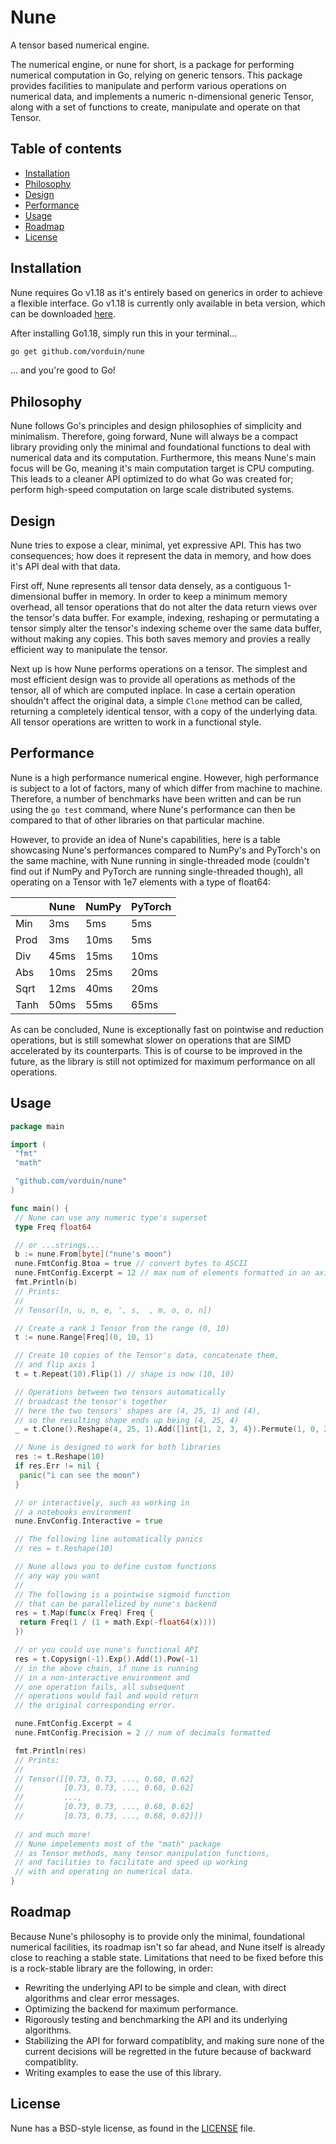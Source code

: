 # Nune

A tensor based numerical engine.

The numerical engine, or nune for short, is a package for performing numerical computation in Go, relying on generic tensors.
This package provides facilities to manipulate and perform various operations on numerical data, and implements a numeric n-dimensional generic Tensor, along with a set of functions to create, manipulate and operate on that Tensor.

## Table of contents

- [Installation](#Installation)
- [Philosophy](#Philosophy)
- [Design](#Design)
- [Performance](#Performance)
- [Usage](#Usage)
- [Roadmap](#Roadmap)
- [License](#License)

## Installation

Nune requires Go v1.18 as it's entirely based on generics in order to achieve a flexible interface.
Go v1.18 is currently only available in beta version, which can be downloaded [here](https://go.dev/dl/).

After installing Go1.18, simply run this in your terminal...

```zsh
go get github.com/vorduin/nune
```

... and you're good to Go!

## Philosophy

Nune follows Go's principles and design philosophies of simplicity and minimalism.
Therefore, going forward, Nune will always be a compact library providing only the minimal and foundational functions to deal with numerical data and its computation.
Furthermore, this means Nune's main focus will be Go, meaning it's main computation target is CPU computing. This leads to a cleaner API optimized to do what Go was created for; perform high-speed computation on large scale distributed systems.

## Design

Nune tries to expose a clear, minimal, yet expressive API. This has two consequences; how does it represent the data in memory, and how does it's API deal with that data.

First off, Nune represents all tensor data densely, as a contiguous 1-dimensional buffer in memory. In order to keep a minimum memory overhead, all tensor operations that do not alter the data return views over the tensor's data buffer. For example, indexing, reshaping or permutating a tensor simply alter the tensor's indexing scheme over the same data buffer, without making any copies. This both saves memory and provies a really efficient way to manipulate the tensor.

Next up is how Nune performs operations on a tensor. The simplest and most efficient design was to provide all operations as methods of the tensor, all of which are computed inplace. In case a certain operation shouldn't affect the original data, a simple `Clone` method can be called, returning a completely identical tensor, with a copy of the underlying data. All tensor operations are written to work in a functional style.

## Performance

Nune is a high performance numerical engine. However, high performance is subject to a lot of factors, many of which differ from machine to machine.
Therefore, a number of benchmarks have been written and can be run using the `go test` command, where Nune's performance can then be compared to that of other libraries on that particular machine.

However, to provide an idea of Nune's capabilities, here is a table showcasing Nune's performances compared to NumPy's and PyTorch's on the same machine, with Nune running in single-threaded mode (couldn't find out if NumPy and PyTorch are running single-threaded though), all operating on a Tensor with 1e7 elements with a type of float64:

|      | Nune | NumPy | PyTorch |
|------|------|-------|---------|
| Min  |  3ms | 5ms   | 5ms     |
| Prod | 3ms  | 10ms  | 5ms     |
| Div  | 45ms | 15ms  | 10ms    |
| Abs  | 10ms | 25ms  | 20ms    |
| Sqrt | 12ms | 40ms  | 20ms    |
| Tanh | 50ms | 55ms  | 65ms    |

As can be concluded, Nune is exceptionally fast on pointwise and reduction operations, but is still somewhat slower on operations that are SIMD accelerated by its counterparts. This is of course to be improved in the future, as the library is still not optimized for maximum performance on all operations.

## Usage

```Go
package main

import (
 "fmt"
 "math"

 "github.com/vorduin/nune"
)

func main() {
 // Nune can use any numeric type's superset
 type Freq float64

 // or ...strings...
 b := nune.From[byte]("nune's moon")
 nune.FmtConfig.Btoa = true // convert bytes to ASCII
 nune.FmtConfig.Excerpt = 12 // max num of elements formatted in an axis
 fmt.Println(b)
 // Prints:
 //
 // Tensor([n, u, n, e, ', s,  , m, o, o, n])

 // Create a rank 1 Tensor from the range (0, 10)
 t := nune.Range[Freq](0, 10, 1)

 // Create 10 copies of the Tensor's data, concatenate them,
 // and flip axis 1
 t = t.Repeat(10).Flip(1) // shape is now (10, 10)

 // Operations between two tensors automatically
 // broadcast the tensor's together
 // here the two tensors' shapes are (4, 25, 1) and (4),
 // so the resulting shape ends up being (4, 25, 4)
 _ = t.Clone().Reshape(4, 25, 1).Add([]int{1, 2, 3, 4}).Permute(1, 0, 2)

 // Nune is designed to work for both libraries
 res := t.Reshape(10)
 if res.Err != nil {
  panic("i can see the moon")
 }

 // or interactively, such as working in
 // a notebooks environment
 nune.EnvConfig.Interactive = true

 // The following line automatically panics
 // res = t.Reshape(10)

 // Nune allows you to define custom functions
 // any way you want
 //
 // The following is a pointwise sigmoid function
 // that can be parallelized by nune's backend
 res = t.Map(func(x Freq) Freq {
  return Freq(1 / (1 + math.Exp(-float64(x))))
 })

 // or you could use nune's functional API
 res = t.Copysign(-1).Exp().Add(1).Pow(-1)
 // in the above chain, if nune is running
 // in a non-interactive environment and
 // one operation fails, all subsequent
 // operations would fail and would return
 // the original corresponding error.

 nune.FmtConfig.Excerpt = 4
 nune.FmtConfig.Precision = 2 // num of decimals formatted

 fmt.Println(res)
 // Prints:
 //
 // Tensor([[0.73, 0.73, ..., 0.68, 0.62]
 //         [0.73, 0.73, ..., 0.68, 0.62]
 //         ...,
 //         [0.73, 0.73, ..., 0.68, 0.62]
 //         [0.73, 0.73, ..., 0.68, 0.62]])
 
 // and much more!
 // Nune impelements most of the "math" package
 // as Tensor methods, many tensor manipulation functions,
 // and facilities to facilitate and speed up working
 // with and operating on numerical data.
}
```

## Roadmap

Because Nune's philosophy is to provide only the minimal, foundational numerical facilities, its roadmap isn't so far ahead, and Nune itself is already close to reaching a stable state.
Limitations that need to be fixed before this is a rock-stable library are the following, in order:

- Rewriting the underlying API to be simple and clean, with direct algorithms and clear error messages.
- Optimizing the backend for maximum performance.
- Rigorously testing and benchmarking the API and its underlying algorithms.
- Stabilizing the API for forward compatiblity, and making sure none of the current decisions will be regretted in the future because of backward compatiblity.
- Writing examples to ease the use of this library.

## License

Nune has a BSD-style license, as found in the [LICENSE](https://github.com/vorduin/nune/blob/main/LICENSE) file.

